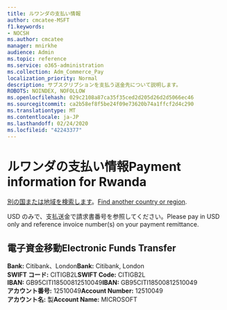 ```yaml
---
title: ルワンダの支払い情報
author: cmcatee-MSFT
f1.keywords:
- NOCSH
ms.author: cmcatee
manager: mnirkhe
audience: Admin
ms.topic: reference
ms.service: o365-administration
ms.collection: Adm_Commerce_Pay
localization_priority: Normal
description: サブスクリプションを支払う送金先について説明します。
ROBOTS: NOINDEX, NOFOLLOW
ms.openlocfilehash: 029c2108a87ca35f35ced2d205d26d2d5066ec46
ms.sourcegitcommit: ca2b58ef8f5be24f09e73620b74a1ffcf2d4c290
ms.translationtype: MT
ms.contentlocale: ja-JP
ms.lasthandoff: 02/24/2020
ms.locfileid: "42243377"
---
```

# <a name="payment-information-for-rwanda"></a><span data-ttu-id="1ab08-103">ルワンダの支払い情報</span><span class="sxs-lookup"><span data-stu-id="1ab08-103">Payment information for Rwanda</span></span>

<span data-ttu-id="1ab08-104">[別の国または地域を検索します](../billing-and-payments/pay-for-your-subscription.md)。</span><span class="sxs-lookup"><span data-stu-id="1ab08-104">[Find another country or region](../billing-and-payments/pay-for-your-subscription.md).</span></span>

<span data-ttu-id="1ab08-105">USD のみで、支払送金で請求書番号を参照してください。</span><span class="sxs-lookup"><span data-stu-id="1ab08-105">Please pay in USD only and reference invoice number(s) on your payment remittance.</span></span>

## <a name="electronic-funds-transfer"></a><span data-ttu-id="1ab08-106">電子資金移動</span><span class="sxs-lookup"><span data-stu-id="1ab08-106">Electronic Funds Transfer</span></span>

<span data-ttu-id="1ab08-107">**Bank:** Citibank、London</span><span class="sxs-lookup"><span data-stu-id="1ab08-107">**Bank:** Citibank, London</span></span>  
<span data-ttu-id="1ab08-108">**SWIFT コード:** CITIGB2L</span><span class="sxs-lookup"><span data-stu-id="1ab08-108">**SWIFT Code:** CITIGB2L</span></span>  
<span data-ttu-id="1ab08-109">**IBAN:** GB95CITI18500812510049</span><span class="sxs-lookup"><span data-stu-id="1ab08-109">**IBAN:** GB95CITI18500812510049</span></span>  
<span data-ttu-id="1ab08-110">**アカウント番号:** 12510049</span><span class="sxs-lookup"><span data-stu-id="1ab08-110">**Account Number:** 12510049</span></span>  
<span data-ttu-id="1ab08-111">**アカウント名:** 製</span><span class="sxs-lookup"><span data-stu-id="1ab08-111">**Account Name:** MICROSOFT</span></span>  